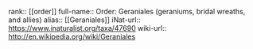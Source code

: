 

rank:: [[order]]
full-name:: Order: Geraniales (geraniums, bridal wreaths, and allies)
alias:: [[Geraniales]]
iNat-url:: https://www.inaturalist.org/taxa/47690
wiki-url:: http://en.wikipedia.org/wiki/Geraniales